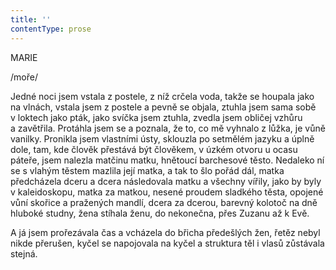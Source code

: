 ```yaml
---
title: ''
contentType: prose
---
```


MARIE

/moře/

  

Jedné noci jsem vstala z postele, z níž crčela voda, takže se houpala jako na vlnách, vstala jsem z postele a pevně se objala, ztuhla jsem sama sobě v loktech jako pták, jako svíčka jsem ztuhla, zvedla jsem obličej vzhůru a zavětřila. Protáhla jsem se a poznala, že to, co mě vyhnalo z lůžka, je vůně vanilky. Pronikla jsem vlastními ústy, sklouzla po setmělém jazyku a úplně dole, tam, kde člověk přestává být člověkem, v úzkém otvoru u ocasu páteře, jsem nalezla matčinu matku, hnětoucí barchesové těsto. Nedaleko ní se s vlahým těstem mazlila její matka, a tak to šlo pořád dál, matka předcházela dceru a dcera následovala matku a všechny vířily, jako by byly v kaleidoskopu, matka za matkou, nesené proudem sladkého těsta, opojené vůní skořice a pražených mandlí, dcera za dcerou, barevný kolotoč na dně hluboké studny, žena stíhala ženu, do nekonečna, přes Zuzanu až k Evě.

A já jsem prořezávala čas a vcházela do břicha předešlých žen, řetěz nebyl nikde přerušen, kyčel se napojovala na kyčel a struktura těl i vlasů zůstávala stejná.
